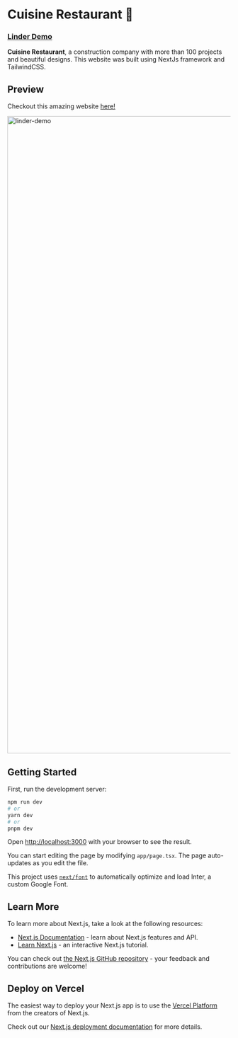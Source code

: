 # Cuisine Restaurant 🚀

### [Linder Demo](https://restaurant-cuisine-ruddy.vercel.app/)

**Cuisine Restaurant**, a construction company with more than 100 projects and beautiful designs. This website was built using NextJs framework and TailwindCSS.

## Preview
Checkout this amazing website [here!](https://restaurant-cuisine-ruddy.vercel.app/)

<img width="1440" alt="linder-demo" src="https://firebasestorage.googleapis.com/v0/b/maulana-cuisine.appspot.com/o/cuisine-ui%2FScreenshot%202024-01-28%20172815.png?alt=media&token=3eb953a4-aeb2-40b9-bcd1-d96e5ecd431e">

## Getting Started

First, run the development server:

```bash
npm run dev
# or
yarn dev
# or
pnpm dev
```

Open [http://localhost:3000](http://localhost:3000) with your browser to see the result.

You can start editing the page by modifying `app/page.tsx`. The page auto-updates as you edit the file.

This project uses [`next/font`](https://nextjs.org/docs/basic-features/font-optimization) to automatically optimize and load Inter, a custom Google Font.

## Learn More

To learn more about Next.js, take a look at the following resources:

- [Next.js Documentation](https://nextjs.org/docs) - learn about Next.js features and API.
- [Learn Next.js](https://nextjs.org/learn) - an interactive Next.js tutorial.

You can check out [the Next.js GitHub repository](https://github.com/vercel/next.js/) - your feedback and contributions are welcome!

## Deploy on Vercel

The easiest way to deploy your Next.js app is to use the [Vercel Platform](https://vercel.com/new?utm_medium=default-template&filter=next.js&utm_source=create-next-app&utm_campaign=create-next-app-readme) from the creators of Next.js.

Check out our [Next.js deployment documentation](https://nextjs.org/docs/deployment) for more details.
